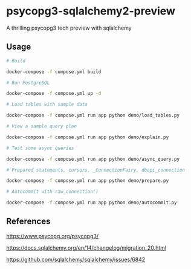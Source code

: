 # psycopg3-sqlalchemy2-preview

A thrilling psycopg3 tech preview with sqlalchemy

## Usage

```bash
# Build

docker-compose -f compose.yml build

# Run PostgreSQL

docker-compose -f compose.yml up -d

# Load tables with sample data

docker-compose -f compose.yml run app python demo/load_tables.py

# View a sample query plan

docker-compose -f compose.yml run app python demo/explain.py

# Test some async queries

docker-compose -f compose.yml run app python demo/async_query.py

# Prepared statements, cursors, _ConnectionFairy, dbapi_connection

docker-compose -f compose.yml run app python demo/prepare.py

# Autocommit with raw_connection()

docker-compose -f compose.yml run app python demo/autocommit.py

```

## References

https://www.psycopg.org/psycopg3/

https://docs.sqlalchemy.org/en/14/changelog/migration_20.html

https://github.com/sqlalchemy/sqlalchemy/issues/6842
